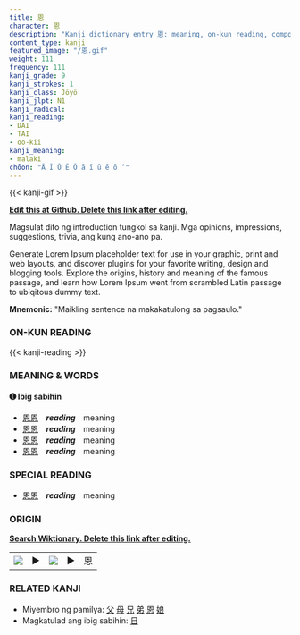 ```yaml
---
title: 恩
character: 恩
description: "Kanji dictionary entry 恩: meaning, on-kun reading, compounds, origin, related kanji"
content_type: kanji
featured_image: "/恩.gif"
weight: 111
frequency: 111
kanji_grade: 9
kanji_strokes: 1
kanji_class: Jōyō
kanji_jlpt: N1
kanji_radical: 
kanji_reading: 
- DAI
- TAI
- oo-kii
kanji_meaning:
- malaki
chōon: "Ā Ī Ū Ē Ō ā ī ū ē ō ’"
---
```

[//]: # (Don't edit the line below. Kanji animated GIF code is automatically generated.)
{{< kanji-gif >}}

[//]: # (Edit below this line.)

**[Edit this at Github. Delete this link after editing.](https://github.com/tim0g/tim/tree/main/content/kanji/恩/index.md)**

Magsulat dito ng introduction tungkol sa kanji. Mga opinions, impressions, suggestions, trivia, ang kung ano-ano pa.

Generate Lorem Ipsum placeholder text for use in your graphic, print and web layouts, and discover plugins for your favorite writing, design and blogging tools. Explore the origins, history and meaning of the famous passage, and learn how Lorem Ipsum went from scrambled Latin passage to ubiqitous dummy text.
 
**Mnemonic:** "Maikling sentence na makakatulong sa pagsaulo."

### ON-KUN READING

[//]: # (Don't edit the line below. ON-KUN READING code is automatically generated.)
{{< kanji-reading >}}

### MEANING & WORDS

#### ➊ **Ibig sabihin**
  - [恩](../恩)[恩](../恩)　***reading***　meaning
  - [恩](../恩)[恩](../恩)　***reading***　meaning
  - [恩](../恩)[恩](../恩)　***reading***　meaning
  - [恩](../恩)[恩](../恩)　***reading***　meaning

### SPECIAL READING
  - [恩](../恩)[恩](../恩)　***reading***　meaning

### ORIGIN

**[Search Wiktionary. Delete this link after editing.](https://wiktionary.org/wiki/恩)**
<table class="kanji-table"><tr><td>
<img src="60px-恩-bronze.svg.png">
</td><td>▶</td><td>
<img src="60px-恩-oracle.svg.png">
</td><td>▶</td>
<td class="kanji-origin">恩</td>
</tr></table>

### RELATED KANJI
- Miyembro ng pamilya: [父](../父) [母](../母) [兄](../兄) [弟](../弟) [恩](../恩) [娘](../娘)
- Magkatulad ang ibig sabihin: [日](../日)
